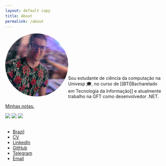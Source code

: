 ```yaml
---
layout: default copy
title: About
permalink: /about
---
```

<head>
    <script src="https://kit.fontawesome.com/2635e42ccc.js" crossorigin="anonymous"></script>
    <link rel="stylesheet" href="https://cdn.jsdelivr.net/gh/devicons/devicon@v2.15.1/devicon.min.css">
</head>

<div style="padding-botton: 30px;">
    <img src="/assets/photo-profile.jpg" style="border-radius: 50%;" width="200" align="left">
</div> <br><br><br><br><br><br><br>

Sou estudante de ciência da computação na Univesp 🎓, no curso de [[BTI|Bacharelado em Tecnologia da Informação]] e atualmente trabalho na GFT como desenvolvedor .NET. <br>

<i class="fa fa-file-text" aria-hidden="true"></i> <a class="internal-link" href="/map">Minhas notas.</a><br>

<!-- https://devicon.dev -->
<div>
    <div class="grid2">
        <img width="60px" src="https://cdn.jsdelivr.net/gh/devicons/devicon/icons/csharp/csharp-plain.svg"/>
        <img width="60px" src="https://cdn.jsdelivr.net/gh/devicons/devicon/icons/dotnetcore/dotnetcore-plain.svg"/>  
        <img width="60px" src="https://cdn.jsdelivr.net/gh/devicons/devicon/icons/javascript/javascript-original.svg" /> 
    </div>
</div> <br>

<!-- https://fontawesome.com/v4/icons/ -->

- <i class="fa fa-map-marker" aria-hidden="true"></i> [Brazil]() 
- <i class="fa fa-id-card" aria-hidden="true"></i> [CV]() 
- <i class="fa fa-linkedin-square" aria-hidden="true"></i> [LinkedIn](https://www.linkedin.com/in/gio-bon/)
- <i class="fa fa-github" aria-hidden="true"></i> [GitHub](https://github.com/gio-bon) 
- <i class="fa fa-telegram" aria-hidden="true"></i> [Telegram](https://t.me/giobon)
- <i class="fa fa-envelope" aria-hidden="true"></i> <a href="mailto:injuriae@gmail.com">Email</a>
